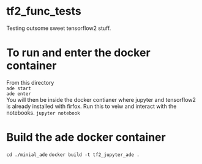 # tf2_func_tests
Testing outsome sweet tensorflow2 stuff.

# To run and enter the docker container
From this directory  
`ade start`  
`ade enter`  
You will then be inside the docker contianer where jupyter and tensorflow2 is already installed with firfox.
Run this to veiw and interact with the notebooks.
`jupyter notebook`  



# Build the ade docker container
`cd ./minial_ade`
`docker build -t tf2_jupyter_ade .`
